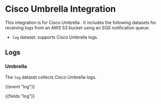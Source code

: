 # Cisco Umbrella Integration

This integration is for Cisco Umbrella . It includes the following
datasets for receiving logs from an AWS S3 bucket using an SQS notification queue:

- `log` dataset: supports Cisco Umbrella logs.

## Logs

### Umbrella

The `log` dataset collects Cisco Umbrella logs.

{{event "log"}}

{{fields "log"}}
